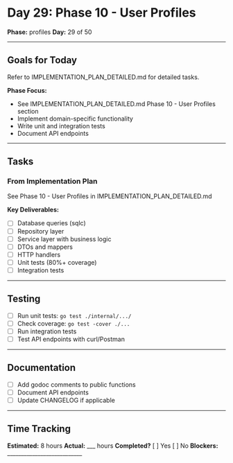 # Day 29: Phase 10 - User Profiles

**Phase:** profiles
**Day:** 29 of 50

---

## Goals for Today

Refer to IMPLEMENTATION_PLAN_DETAILED.md for detailed tasks.

**Phase Focus:**
- See IMPLEMENTATION_PLAN_DETAILED.md Phase 10 - User Profiles section
- Implement domain-specific functionality
- Write unit and integration tests
- Document API endpoints

---

## Tasks

### From Implementation Plan
See Phase 10 - User Profiles in IMPLEMENTATION_PLAN_DETAILED.md

**Key Deliverables:**
- [ ] Database queries (sqlc)
- [ ] Repository layer
- [ ] Service layer with business logic
- [ ] DTOs and mappers
- [ ] HTTP handlers
- [ ] Unit tests (80%+ coverage)
- [ ] Integration tests

---

## Testing
- [ ] Run unit tests: `go test ./internal/.../`
- [ ] Check coverage: `go test -cover ./...`
- [ ] Run integration tests
- [ ] Test API endpoints with curl/Postman

---

## Documentation
- [ ] Add godoc comments to public functions
- [ ] Document API endpoints
- [ ] Update CHANGELOG if applicable

---

## Time Tracking
**Estimated:** 8 hours
**Actual:** ___ hours
**Completed?** [ ] Yes [ ] No
**Blockers:** ___________________________
